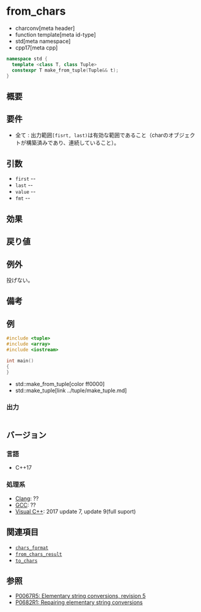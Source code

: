 # from_chars
* charconv[meta header]
* function template[meta id-type]
* std[meta namespace]
* cpp17[meta cpp]

```cpp
namespace std {
  template <class T, class Tuple>
  constexpr T make_from_tuple(Tuple&& t);
}
```

## 概要

## 要件
- 全て : 出力範囲`[fisrt, last)`は有効な範囲であること（charのオブジェクトが構築済みであり、連続していること）。

## 引数
- `first` -- 
- `last` -- 
- `value` -- 
- `fmt` -- 

## 効果

## 戻り値

## 例外
投げない。

## 備考

## 例

```cpp example
#include <tuple>
#include <array>
#include <iostream>

int main()
{
}
```
* std::make_from_tuple[color ff0000]
* std::make_tuple[link ../tuple/make_tuple.md]

### 出力
```
```

## バージョン
### 言語
- C++17

### 処理系
- [Clang](/implementation.md#clang): ??
- [GCC](/implementation.md#gcc): ??
- [Visual C++](/implementation.md#visual_cpp): 2017 update 7, update 9(full suport)


## 関連項目
- [`chars_format`](../charconv/chars_format.md)
- [`from_chars_result`](../charconv/from_chars_result.md)
- [`to_chars`](../charconv/to_chars.md)

## 参照
- [P0067R5: Elementary string conversions, revision 5](http://www.open-std.org/jtc1/sc22/wg21/docs/papers/2016/p0067r5.html)
- [P0682R1: Repairing elementary string conversions](http://www.open-std.org/jtc1/sc22/wg21/docs/papers/2017/p0682r1.html)